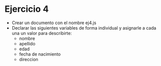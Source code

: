 # Ejercicio 4

* Crear un documento con el nombre ej4.js
* Declarar las siguientes variables de forma individual y asignarle a cada una un valor para describirte:
  * nombre
  * apellido
  * edad
  * fecha de nacimiento
  * direccion
